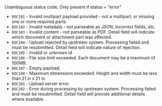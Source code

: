 Unambiguous status code. Only present if status = "error"

* `DOC101` - Invalid multipart payload provided - not a multipart, or missing one or more required parts.
* `DOC102` - Invalid metadata - not parseable as JSON, incorrect fields, etc.
* `DOC103` - Invalid content - not parseable as PDF. Detail field will indicate which document or attachment part was affected.
* `DOC104` - Upload rejected by upstream system. Processing failed and must be resubmitted. Detail field will indicate nature of rejection.
* `DOC105` - Invalid or unknown id
* `DOC106` - File size limit exceeded. Each document may be a maximum of 100MB.
* `DOC107` - Empty payload.
* `DOC108` - Maximum dimensions exceeded. Height and width must be less than 21 in x 21 in.
* `DOC201` - Upload server error.
* `DOC202` - Error during processing by upstream system. Processing failed and must be resubmitted. Detail field will provide additional details where available.
